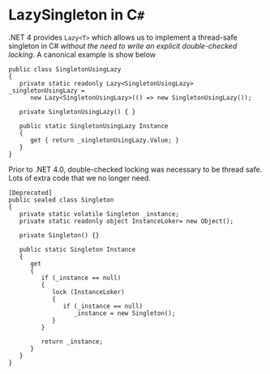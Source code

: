 # LazySingleton in C`#`

.NET 4 provides `Lazy<T>` which allows us to implement a thread-safe singleton in C# *without the need to write an explicit double-checked locking*.  A canonical example is show below

```
public class SingletonUsingLazy
{
   private static readonly Lazy<SingletonUsingLazy> _singletonUsingLazy = 
      new Lazy<SingletonUsingLazy>(() => new SingletonUsingLazy());

   private SingletonUsingLazy() { }

   public static SingletonUsingLazy Instance
   {
      get { return _singletonUsingLazy.Value; }
   }
}
```

Prior to .NET 4.0, double-checked locking was necessary to be thread safe.  Lots of extra code that we no longer need.
```
[Deprecated]
public sealed class Singleton
{
   private static volatile Singleton _instance;
   private static readonly object InstanceLoker= new Object();

   private Singleton() {}

   public static Singleton Instance
   {
      get 
      {
         if (_instance == null) 
         {
            lock (InstanceLoker) 
            {
               if (_instance == null) 
                  _instance = new Singleton();
            }
         }

         return _instance;
      }
   }
}
```

